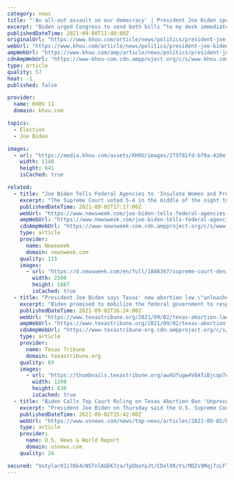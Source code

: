 ```yaml
---
category: news
title: "'An all-out assault on our democracy' | President Joe Biden speaks out against new Texas voting rights law"
excerpt: "Biden urged Congress to send both bills “to my desk immediately.” “We’re facing an all-out assault on our democracy,” Biden wrote in a tweet. “We need to pass the For the People Act and the John Lewis Voting Rights Advancement Act to protect the sacred right to vote."
publishedDateTime: 2021-09-08T11:40:00Z
originalUrl: "https://www.khou.com/article/news/politics/president-joe-biden-kamala-harris-texas-voting-rights-law/269-552e0c5f-4871-4a5d-8bc1-c561ae193511"
webUrl: "https://www.khou.com/article/news/politics/president-joe-biden-kamala-harris-texas-voting-rights-law/269-552e0c5f-4871-4a5d-8bc1-c561ae193511"
ampWebUrl: "https://www.khou.com/amp/article/news/politics/president-joe-biden-kamala-harris-texas-voting-rights-law/269-552e0c5f-4871-4a5d-8bc1-c561ae193511"
cdnAmpWebUrl: "https://www-khou-com.cdn.ampproject.org/c/s/www.khou.com/amp/article/news/politics/president-joe-biden-kamala-harris-texas-voting-rights-law/269-552e0c5f-4871-4a5d-8bc1-c561ae193511"
type: article
quality: 57
heat: -1
published: false

provider:
  name: KHOU 11
  domain: khou.com

topics:
  - Election
  - Joe Biden

images:
  - url: "https://media.khou.com/assets/KHOU/images/275f81fd-b79a-420e-aa1c-c32cb165a206/275f81fd-b79a-420e-aa1c-c32cb165a206_1140x641.jpg"
    width: 1140
    height: 641
    isCached: true

related:
  - title: "Joe Biden Tells Federal Agencies to 'Insulate Women and Providers' From Texas Abortion Law"
    excerpt: "The Supreme Court voted 5-4 in the middle of the night to deny an emergency appeal from abortion providers aimed at blocking the Texas law from taking effect."
    publishedDateTime: 2021-09-02T17:17:00Z
    webUrl: "https://www.newsweek.com/joe-biden-tells-federal-agencies-insulate-women-providers-texas-abortion-law-1625552"
    ampWebUrl: "https://www.newsweek.com/joe-biden-tells-federal-agencies-insulate-women-providers-texas-abortion-law-1625552?amp=1"
    cdnAmpWebUrl: "https://www-newsweek-com.cdn.ampproject.org/c/s/www.newsweek.com/joe-biden-tells-federal-agencies-insulate-women-providers-texas-abortion-law-1625552?amp=1"
    type: article
    provider:
      name: Newsweek
      domain: newsweek.com
    quality: 115
    images:
      - url: "https://d.newsweek.com/en/full/1886367/supreme-court-denies-emergency-appeal.jpg"
        width: 2500
        height: 1667
        isCached: true
  - title: "President Joe Biden says Texas' new abortion law \"unleashes unconstitutional chaos\""
    excerpt: "Biden promised to mobilize the federal government to respond to the Texas law “to ensure that women in Texas have access to safe and legal abortions as protected by Roe.\""
    publishedDateTime: 2021-09-02T16:24:00Z
    webUrl: "https://www.texastribune.org/2021/09/02/texas-abortion-law-joe-biden/"
    ampWebUrl: "https://www.texastribune.org/2021/09/02/texas-abortion-law-joe-biden/amp/"
    cdnAmpWebUrl: "https://www-texastribune-org.cdn.ampproject.org/c/s/www.texastribune.org/2021/09/02/texas-abortion-law-joe-biden/amp/"
    type: article
    provider:
      name: Texas Tribune
      domain: texastribune.org
    quality: 69
    images:
      - url: "https://thumbnails.texastribune.org/awXUfugw4V8ATiBjcqo7A4RnVXA=/1200x630/filters:quality(95)/static.texastribune.org/media/files/302214eb567a50813c271e480d6ebd7b/Biden%20Aug%2031%20REUTERS%20TT.jpg"
        width: 1200
        height: 630
        isCached: true
  - title: "Biden Calls Top Court Ruling on Texas Abortion Ban 'Unprecedented Assault' on Women's Rights"
    excerpt: "President Joe Biden on Thursday said the U.S. Supreme Court's ruling on Texas' abortion ban \"is an unprecedented assault on a woman's constitutional rights,\" after the top court allowed the law to remain in place."
    publishedDateTime: 2021-09-02T15:42:00Z
    webUrl: "https://www.usnews.com/news/top-news/articles/2021-09-02/biden-calls-top-court-ruling-on-texas-abortion-ban-unprecedented-assault-on-womens-rights"
    type: article
    provider:
      name: U.S. News & World Report
      domain: usnews.com
    quality: 24

secured: "Vxtylar81i78k4cNSTnlAGEK7za/fpDboYpJt/CDxlXR/Ys/MDZs9Mqj7sLFTnp2KdGHuqup1SC7NwRrP5rG1TcHMyup+dcjZ8WN+fC6cve/GCAxNJeENkORHYZcOZxYVrpBIyou2xjH9r5YAfToFOPMTd+MVF1k+7sIoP0F3o/Yxmv/ctzT+nLCVb5bmbqiZvYAfLtHeG6WmPzYmYTSu5esB3tyC4wDIbKm1U+sqnO4T3yQEfuJn8kmH+KWNzTQx5rRtAhrb6PT3DcizLG6N0SJifj4SfYhbI4Xfo8zM63ptrmlxrWyHAzCou717qqmpfxYYjp+o1K3+WLGUP1RT/XDHSlwaPpEcDUOjZVIfsQ=;/7ENazArB0fPWO5AVZ0rcg=="
---
```


